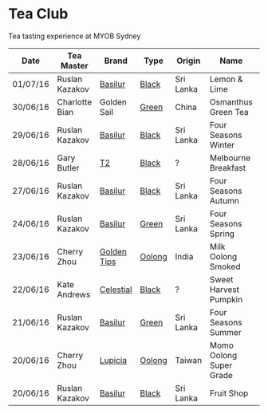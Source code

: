 # Tea Club 
Tea tasting experience at MYOB Sydney

| Date     | Tea Master      | Brand         | Type     | Origin    | Name                    | Flavor          |
|----------|-----------------|---------------|----------|-----------|-------------------------|-----------------|
| 01/07/16 | Ruslan Kazakov  | [Basilur]     | [Black]  | Sri Lanka | Lemon & Lime            | Lemon, Lime     |
| 30/06/16 | Charlotte Bian  | Golden Sail   | [Green]  | China     | Osmanthus Green Tea     | Osmanthus       |
| 29/06/16 | Ruslan Kazakov  | [Basilur]     | [Black]  | Sri Lanka | Four Seasons Winter     | Cranberry       |
| 28/06/16 | Gary Butler     | [T2]          | [Black]  | ?         | Melbourne Breakfast     | Vanilla         |
| 27/06/16 | Ruslan Kazakov  | [Basilur]     | [Black]  | Sri Lanka | Four Seasons Autumn     | Maple leaf      |
| 24/06/16 | Ruslan Kazakov  | [Basilur]     | [Green]  | Sri Lanka | Four Seasons Spring     | Cherry blossom  |
| 23/06/16 | Cherry Zhou     | [Golden Tips] | [Oolong] | India     | Milk Oolong Smoked      | Milk            |
| 22/06/16 | Kate Andrews    | [Celestial]   | [Black]  | ?         | Sweet Harvest Pumpkin   | Pumpkin         |
| 21/06/16 | Ruslan Kazakov  | [Basilur]     | [Green]  | Sri Lanka | Four Seasons Summer     | Wild Strawberry |
| 20/06/16 | Cherry Zhou     | [Lupicia]     | [Oolong] | Taiwan    | Momo Oolong Super Grade | White peach     |
| 20/06/16 | Ruslan Kazakov  | [Basilur]     | [Black]  | Sri Lanka | Fruit Shop              | Papaya, Mango   |
<!-- Type -->
[Black]: https://en.wikipedia.org/wiki/Black_tea
[Green]: https://en.wikipedia.org/wiki/Green_tea
[White]: https://en.wikipedia.org/wiki/White_tea
[Oolong]: https://en.wikipedia.org/wiki/Oolong

<!-- Brand -->
[Basilur]: http://www.basilurtea.com
[Celestial]: http://www.celestialseasonings.com
[T2]: http://www.t2tea.com
[Lupicia]: http://www.lupicia.com.au
[Golden Tips]: http://www.goldentipstea.com
